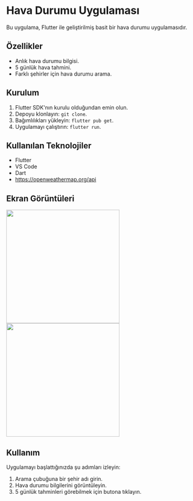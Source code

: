 # Hava Durumu Uygulaması

Bu uygulama, Flutter ile geliştirilmiş basit bir hava durumu uygulamasıdır.

## Özellikler

- Anlık hava durumu bilgisi.
- 5 günlük hava tahmini.
- Farklı şehirler için hava durumu arama.

## Kurulum

1. Flutter SDK'nın kurulu olduğundan emin olun.
2. Depoyu klonlayın: `git clone`.
3. Bağımlılıkları yükleyin: `flutter pub get`.
4. Uygulamayı çalıştırın: `flutter run`.

## Kullanılan Teknolojiler

- Flutter
- VS Code
- Dart
- https://openweathermap.org/api

## Ekran Görüntüleri
<img src="https://github.com/aybukeoguz/Hava-Durumu-Uygulamasi-flutter/assets/80958621/2814daf1-b511-45a8-b37e-20bcec96cc2b" width="300">
<img src="https://github.com/aybukeoguz/Hava-Durumu-Uygulamasi-flutter/assets/80958621/eff458f3-3165-4ded-819a-eca4b7fd37d3" width="300">

## Kullanım

Uygulamayı başlattığınızda şu adımları izleyin:
1. Arama çubuğuna bir şehir adı girin.
2. Hava durumu bilgilerini görüntüleyin.
3. 5 günlük tahminleri görebilmek için butona tıklayın.

